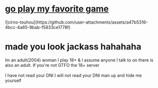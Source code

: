 <h1><a href="https://store.steampowered.com/app/459080/YIIK_A_Postmodern_RPG/">go play my favorite game</a></h1>
![cirno-touhou](https://github.com/user-attachments/assets/a47b5316-4bcc-4a65-9bab-f5833ce1778f)
<br>
<h1>made you look jackass hahahaha</h1>

Im an adult(2004) woman
I play 18+ & I assume anyone I talk to on there is also an adult. If you're not GTFO the 18+ server<br><br>I have not read your DNI I will not read your DNI man up and hide me yourself
